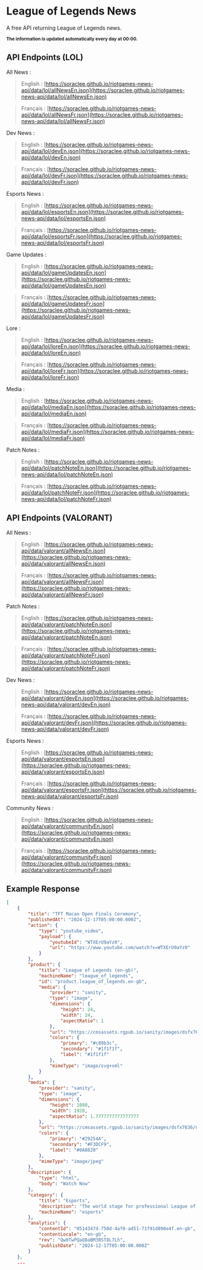 # League of Legends News

A free API returning League of Legends news.

<sub>**The information is updated automatically every day at 00:00.**</sub>

## API Endpoints (LOL)

All News :

> English : [https://soraclee.github.io/riotgames-news-api/data/lol/allNewsEn.json](https://soraclee.github.io/riotgames-news-api/data/lol/allNewsEn.json)

> Français : [https://soraclee.github.io/riotgames-news-api/data/lol/allNewsFr.json](https://soraclee.github.io/riotgames-news-api/data/lol/allNewsFr.json)

Dev News :

> English : [https://soraclee.github.io/riotgames-news-api/data/lol/devEn.json](https://soraclee.github.io/riotgames-news-api/data/lol/devEn.json)

> Français : [https://soraclee.github.io/riotgames-news-api/data/lol/devFr.json](https://soraclee.github.io/riotgames-news-api/data/lol/devFr.json)

Esports News :

> English : [https://soraclee.github.io/riotgames-news-api/data/lol/esportsEn.json](https://soraclee.github.io/riotgames-news-api/data/lol/esportsEn.json)

> Français : [https://soraclee.github.io/riotgames-news-api/data/lol/esportsFr.json](https://soraclee.github.io/riotgames-news-api/data/lol/esportsFr.json)

Game Updates :

> English : [https://soraclee.github.io/riotgames-news-api/data/lol/gameUpdatesEn.json](https://soraclee.github.io/riotgames-news-api/data/lol/gameUpdatesEn.json)

> Français : [https://soraclee.github.io/riotgames-news-api/data/lol/gameUpdatesFr.json](https://soraclee.github.io/riotgames-news-api/data/lol/gameUpdatesFr.json)

Lore :

> English : [https://soraclee.github.io/riotgames-news-api/data/lol/loreEn.json](https://soraclee.github.io/riotgames-news-api/data/lol/loreEn.json)

> Français : [https://soraclee.github.io/riotgames-news-api/data/lol/loreFr.json](https://soraclee.github.io/riotgames-news-api/data/lol/loreFr.json)

Media :

> English : [https://soraclee.github.io/riotgames-news-api/data/lol/mediaEn.json](https://soraclee.github.io/riotgames-news-api/data/lol/mediaEn.json)

> Français : [https://soraclee.github.io/riotgames-news-api/data/lol/mediaFr.json](https://soraclee.github.io/riotgames-news-api/data/lol/mediaFr.json)

Patch Notes :

> English : [https://soraclee.github.io/riotgames-news-api/data/lol/patchNoteEn.json](https://soraclee.github.io/riotgames-news-api/data/lol/patchNoteEn.json)

> Français : [https://soraclee.github.io/riotgames-news-api/data/lol/patchNoteFr.json](https://soraclee.github.io/riotgames-news-api/data/lol/patchNoteFr.json)

## API Endpoints (VALORANT)

All News :

> English : [https://soraclee.github.io/riotgames-news-api/data/valorant/allNewsEn.json](https://soraclee.github.io/riotgames-news-api/data/valorant/allNewsEn.json)

> Français : [https://soraclee.github.io/riotgames-news-api/data/valorant/allNewsFr.json](https://soraclee.github.io/riotgames-news-api/data/valorant/allNewsFr.json)

Patch Notes :

> English : [https://soraclee.github.io/riotgames-news-api/data/valorant/patchNoteEn.json](https://soraclee.github.io/riotgames-news-api/data/valorant/patchNoteEn.json)

> Français : [https://soraclee.github.io/riotgames-news-api/data/valorant/patchNoteFr.json](https://soraclee.github.io/riotgames-news-api/data/valorant/patchNoteFr.json)

Dev News :

> English : [https://soraclee.github.io/riotgames-news-api/data/valorant/devEn.json](https://soraclee.github.io/riotgames-news-api/data/valorant/devEn.json)

> Français : [https://soraclee.github.io/riotgames-news-api/data/valorant/devFr.json](https://soraclee.github.io/riotgames-news-api/data/valorant/devFr.json)

Esports News :

> English : [https://soraclee.github.io/riotgames-news-api/data/valorant/esportsEn.json](https://soraclee.github.io/riotgames-news-api/data/valorant/esportsEn.json)

> Français : [https://soraclee.github.io/riotgames-news-api/data/valorant/esportsFr.json](https://soraclee.github.io/riotgames-news-api/data/valorant/esportsFr.json)

Community News :

> English : [https://soraclee.github.io/riotgames-news-api/data/valorant/communityEn.json](https://soraclee.github.io/riotgames-news-api/data/valorant/communityEn.json)

> Français : [https://soraclee.github.io/riotgames-news-api/data/valorant/communityFr.json](https://soraclee.github.io/riotgames-news-api/data/valorant/communityFr.json)

## Example Response

```json
[
    {
        "title": "TFT Macao Open Finals Ceremony",
        "publishedAt": "2024-12-17T05:00:00.000Z",
        "action": {
            "type": "youtube_video",
            "payload": {
                "youtubeId": "WTXErU9aYz0",
                "url": "https://www.youtube.com/watch?v=WTXErU9aYz0"
            }
        },
        "product": {
            "title": "League of Legends (en-gb)",
            "machineName": "league_of_legends",
            "id": "product.league_of_legends.en-gb",
            "media": {
                "provider": "sanity",
                "type": "image",
                "dimensions": {
                    "height": 24,
                    "width": 24,
                    "aspectRatio": 1
                },
                "url": "https://cmsassets.rgpub.io/sanity/images/dsfx7636/content_organization_live/b9cd574bddb9469fdf95f753ddf0c6b13501a247-24x24.svg",
                "colors": {
                    "primary": "#c89b3c",
                    "secondary": "#1f1f1f",
                    "label": "#1f1f1f"
                },
                "mimeType": "image/svg+xml"
            }
        },
        "media": {
            "provider": "sanity",
            "type": "image",
            "dimensions": {
                "height": 1080,
                "width": 1920,
                "aspectRatio": 1.7777777777777777
            },
            "url": "https://cmsassets.rgpub.io/sanity/images/dsfx7636/news/0b0ec597be654aa0f2f02a5af6b028cf0ea867f5-1920x1080.jpg",
            "colors": {
                "primary": "#29254A",
                "secondary": "#F3DCF9",
                "label": "#0A0820"
            },
            "mimeType": "image/jpeg"
        },
        "description": {
            "type": "html",
            "body": "Watch Now"
        },
        "category": {
            "title": "Esports",
            "description": "The world stage for professional League of Legends.",
            "machineName": "esports"
        },
        "analytics": {
            "contentId": "0514347d-750d-4af0-ad51-71f91d890e4f.en-gb",
            "contentLocale": "en-gb",
            "rev": "Qw0TwPQaQ8aBM3BST8L7Lh",
            "publishDate": "2024-12-17T05:00:00.000Z"
        }
    },
    ...
```